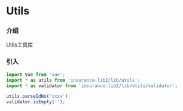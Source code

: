 # Utils

### 介绍

Utils工具库

### 引入

```js
import Vue from 'vue';
import * as utils from 'insurance-lib2/lib/utils';
import * as validator from 'insurance-lib2/lib/utils/validator';

utils.parseIdNo('xxxx');
validator.isEmpty('');
```
